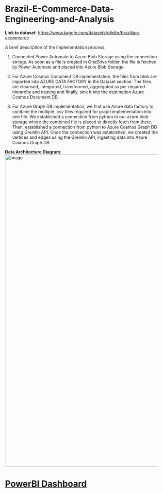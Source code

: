 # Brazil-E-Commerce-Data-Engineering-and-Analysis

**Link to dataset**: https://www.kaggle.com/datasets/olistbr/brazilian-ecommerce

A brief description of the implementation process:
1.	Connected Power Automate to Azure Blob Storage using the connection strings. As soon as a file is created in OneDrive folder, the file is fetched by Power Automate and placed into Azure Blob Storage.

2.	For Azure Cosmos Document DB implementation, the files from blob are imported into AZURE DATA FACTORY in the Dataset section. The files are cleansed, integrated, transformed, aggregated as per required hierarchy and nesting and finally, sink it into the destination Azure Cosmos Document DB.

3.	For Azure Graph DB implementation, we first use Azure data factory to combine the multiple .csv files required for graph implementation into one file. We established a connection from python to our azure blob storage where the combined file is placed to directly fetch from there. Then, established a connection from python to Azure Cosmos Graph DB using Gremlin API. Once the connection was established, we created the vertices and edges using the Gremlin API, ingesting data into Azure Cosmos Graph DB.

**Data Architecture Diagram**:</br>
<img width="1030" alt="image" src="https://github.com/Shrutika-Salian/Brazil-E-Commerce-Data-Engineering-and-Analysis/assets/91072559/48a018cd-1209-4744-8d86-9c402cfdfd02">

# [PowerBI Dashboard]([url](https://app.powerbi.com/groups/me/reports/68da786d-07e6-4e4e-8ae6-271258a9bb71/ReportSection06ae79d9c2c44f2dcca3)https://app.powerbi.com/groups/me/reports/68da786d-07e6-4e4e-8ae6-271258a9bb71/ReportSection06ae79d9c2c44f2dcca3)




